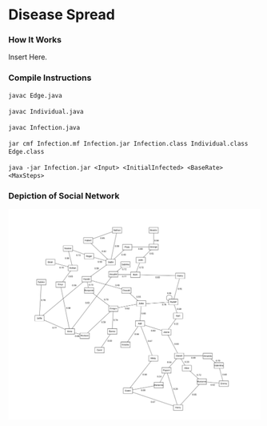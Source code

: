 # Disease Spread
### How It Works
Insert Here.
### Compile Instructions
    javac Edge.java
    
    javac Individual.java
    
    javac Infection.java
    
    jar cmf Infection.mf Infection.jar Infection.class Individual.class Edge.class
    
    java -jar Infection.jar <Input> <InitialInfected> <BaseRate> <MaxSteps>
### Depiction of Social Network
![social network](https://github.com/soumyargade/diseaseSpread/blob/main/socialnetwork.png)
